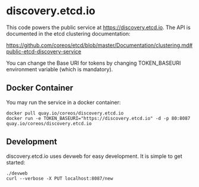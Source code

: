 # discovery.etcd.io

This code powers the public service at https://discovery.etcd.io. The API is
documented in the etcd clustering documentation:

https://github.com/coreos/etcd/blob/master/Documentation/clustering.md#public-etcd-discovery-service

You can change the Base URI for tokens by changing TOKEN_BASEURI environment
variable (which is mandatory).

## Docker Container

You may run the service in a docker container:

```
docker pull quay.io/coreos/discovery.etcd.io
docker run -e TOKEN_BASEURI="https://discovery.etcd.io" -d -p 80:8087 quay.io/coreos/discovery.etcd.io
```

## Development

discovery.etcd.io uses devweb for easy development. It is simple to get started:

```
./devweb
curl --verbose -X PUT localhost:8087/new
```
